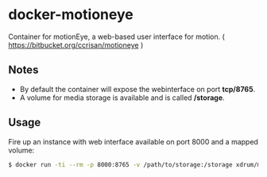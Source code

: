 # docker-motioneye
Container for motionEye, a web-based user interface for motion.
( https://bitbucket.org/ccrisan/motioneye )

## Notes
* By default the container will expose the webinterface on port **tcp/8765**.
* A volume for media storage is available and is called **/storage**.

## Usage

Fire up an instance with web interface available on port 8000 and a mapped volume:
```bash
$ docker run -ti --rm -p 8000:8765 -v /path/to/storage:/storage xdrum/motioneye:latest
```

